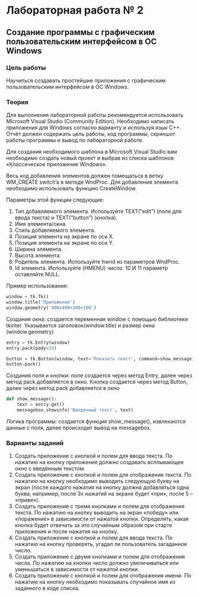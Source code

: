# Лабораторная работа № 2

## Создание программы с графическим пользовательским интерфейсом в ОС Windows

### Цель работы

Научиться создавать простейшие приложения с графическим пользовательским интерфейсом в ОС Windows.

### Теория

Для выполнения лабораторной работы рекомендуется использовать Microsoft Visual Studio (Community Edition). Необходимо написать приложения для Windows согласно варианту и используя язык C++. Отчёт должен содержать цель работы, код программы, скриншот работы программы и вывод по лабораторной работе.

Для создания необходимого шаблона в Microsoft Visual Studio вам необходимо создать новый проект и выбрав из списка шаблонов «Классическое приложение Windows».

Весь код добавления элементов должен помещаться в ветку WM_CREATE switch’a в методе WndProc. Для добавления элемента необходимо использовать функцию CreateWindow.

Параметры этой функции следующие:

1. Тип добавляемого элемента. Используйте TEXT(“edit”) (поле для ввода текста) и TEXT(“button”) (кнопка).
2. Имя элемента/окна.
3. Стиль добавляемого элемента.
4. Позиция элемента на экране по оси X.
5. Позиция элемента на экране по оси Y.
6. Ширина элемента.
7. Высота элемента.
8. Родитель элемента. Используйте hwnd из параметров WndProc.
9. Id элемента. Используйте (HMENU) _число_. 10 И 11 параметр оставляйте NULL.

Пример использования:

```Python
window = tk.Tk()
window.title('Приложение')
window.geometry('400x400+100+100')
```

Создания окна: создается переменная window с помощью библиотеки tkinter. Указывается заголовок(window.title) и размер окна (window.geometry)

```Python
entry = tk.Entry(window)
entry.pack(pady=20)

button = tk.Button(window, text='Показать текст', command=show_message)
button.pack()
```

Создания поля и кнопки: поле создается через метод Entry, далее через метод pack добавляется в окно. Кнопка создается через метод Button, далее через метод pack добавляется в окно

```Python
def show_message():
    text = entry.get()
    messagebox.showinfo('Введенный текст', text)
```

Логика программы: создается функция show_message(), извлекаются данные с поля, далее происходит вывод на messagebox.

### Варианты заданий

1. Создать приложение с кнопкой и полем для ввода текста. По нажатию на кнопку приложение должно создавать всплывающее окно с введённым текстом.
2. Создать приложение с кнопкой и полем для отображения текста. По нажатию на кнопку необходимо выводить следующую букву на экран (после каждого нажатия на кнопку должна добавляться одна буква, например, после 3х нажатий на экране будет «при», после 5 – «приве»).
3. Создать приложение с тремя кнопками и полем для отображения текста. По нажатию на кнопку выводить на экран «победу» или «поражение» в зависимости от нажатой кнопки. Определять, какая кнопка будет отвечать за это случайным образом при старте приложения и после нажатия на кнопку.
4. Создать приложение с кнопкой и полем для ввода текста. По нажатию на кнопку проверять, угадал ли пользователь загаданное число.
5. Создать приложение с двумя кнопками и полем для отображения числа. По нажатию на кнопки число должно увеличиваться или уменьшаться в зависимости от нажатой кнопки.
6. Создать приложение с кнопкой и полем для отображения имени. По нажатию на кнопку необходимо показывать случайное имя из заданного в коде списка.
